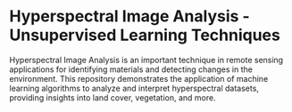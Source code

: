# Hyperspectral Image Analysis - Unsupervised Learning Techniques

Hyperspectral Image Analysis is an important technique in remote sensing applications for identifying materials and detecting changes in the environment. This repository demonstrates the application of machine learning algorithms to analyze and interpret hyperspectral datasets, providing insights into land cover, vegetation, and more. 


